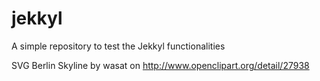 jekkyl
======

A simple repository to test the Jekkyl functionalities

SVG Berlin Skyline by wasat on http://www.openclipart.org/detail/27938
